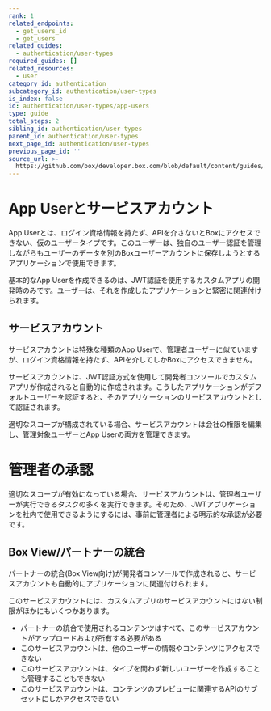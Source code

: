 ```yaml
---
rank: 1
related_endpoints:
  - get_users_id
  - get_users
related_guides:
  - authentication/user-types
required_guides: []
related_resources:
  - user
category_id: authentication
subcategory_id: authentication/user-types
is_index: false
id: authentication/user-types/app-users
type: guide
total_steps: 2
sibling_id: authentication/user-types
parent_id: authentication/user-types
next_page_id: authentication/user-types
previous_page_id: ''
source_url: >-
  https://github.com/box/developer.box.com/blob/default/content/guides/authentication/user-types/app-users.md
---
```

# App Userとサービスアカウント

App Userとは、ログイン資格情報を持たず、APIを介さないとBoxにアクセスできない、仮のユーザータイプです。このユーザーは、独自のユーザー認証を管理しながらもユーザーのデータを別のBoxユーザーアカウントに保存しようとするアプリケーションで使用できます。

基本的なApp Userを作成できるのは、JWT認証を使用するカスタムアプリの開発時のみです。ユーザーは、それを作成したアプリケーションと緊密に関連付けられます。

## サービスアカウント

サービスアカウントは特殊な種類のApp Userで、管理者ユーザーに似ていますが、ログイン資格情報を持たず、APIを介してしかBoxにアクセスできません。

サービスアカウントは、JWT認証方式を使用して開発者コンソールでカスタムアプリが作成されると自動的に作成されます。こうしたアプリケーションがデフォルトユーザーを認証すると、そのアプリケーションのサービスアカウントとして認証されます。

適切なスコープが構成されている場合、サービスアカウントは会社の権限を編集し、管理対象ユーザーとApp Userの両方を管理できます。

<Message type="warning">

# 管理者の承認

適切なスコープが有効になっている場合、サービスアカウントは、管理者ユーザーが実行できるタスクの多くを実行できます。そのため、JWTアプリケーションを社内で使用できるようにするには、事前に管理者による明示的な承認が必要です。

</Message>

## Box View/パートナーの統合

パートナーの統合(Box View向け)が開発者コンソールで作成されると、サービスアカウントも自動的にアプリケーションに関連付けられます。

このサービスアカウントには、カスタムアプリのサービスアカウントにはない制限がほかにもいくつかあります。

* パートナーの統合で使用されるコンテンツはすべて、このサービスアカウントがアップロードおよび所有する必要がある
* このサービスアカウントは、他のユーザーの情報やコンテンツにアクセスできない
* このサービスアカウントは、タイプを問わず新しいユーザーを作成することも管理することもできない
* このサービスアカウントは、コンテンツのプレビューに関連するAPIのサブセットにしかアクセスできない
